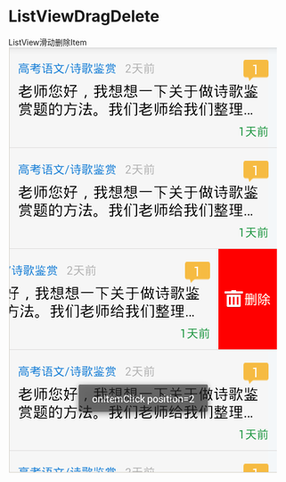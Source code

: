 ListViewDragDelete
==================

ListView滑动删除Item
![image](https://github.com/lichao315/ListViewDragDelete/blob/master/ListViewGragDelete.png)
